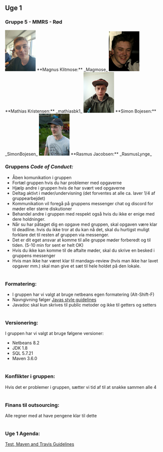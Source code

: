 ## Uge 1

### Gruppe 5 - MMRS - Rød
<img src="Magnus.png" width="100"/>  
**Magnus Klitmose:** _Magmose_  
  
<img src="Mathias.png" width="100"/>  
**Mathias Kristensen:** _mathiasbk1_
  
<img src="Simon.png" width="100"/>  
**Simon Bojesen:** _SimonBojesen_  
  
<img src="Rasmus.png" width="100"/>  
**Rasmus Jacobsen:** _RasmusLynge_  
  
  
### Gruppens _Code of Conduct:_
- Åben komunikation i gruppen
- Fortæl gruppen hvis du har problemer med opgaverne
- Hjælp andre i gruppen hvis de har svært ved opgaverne 
- Deltag aktivt i møder/undervisning (det forventes at alle ca. laver 1/4 af gruppearbejdet)
- Kommunikation vil foregå på gruppens messenger chat og discord for møder eller større diskutioner
- Behandel andre i gruppen med respekt også hvis du ikke er enige med dere holdninger.
- Når su har påtaget dig en opgave med gruppen, skal opgaven være klar til deadline. hvis du ikke tror at du kan nå det, skal du hurtigst muligt forklare det til resten af gruppen via messenger.
- Det er dit eget ansvar at komme til alle gruppe møder forberedt og til tiden. (5-10 min for sent er helt OK)
- Hvis du ikke kan komme til de aftalte møder, skal du skrive en besked i gruppens messenger
- Hvis man ikke har været klar til mandags-review (hvis man ikke har lavet opgaver mm.) skal man give et sæt til hele holdet på den lokale.
  <br>
  <br>
  
### Formatering:
- I gruppen har vi valgt at bruge netbeans egen formatering (Alt-Shift-F)
- Navngivning følger [Javas style guidelines](https://google.github.io/styleguide/javaguide.html#s5-naming) 
- Javadoc skal kun skrives til public metoder og ikke til getters og setters
  <br>
  <br>
  
### Versionering:
I gruppen har vi valgt at bruge følgene versioner:
- Netbeans 8.2
- JDK 1.8
- SQL 5.7.21
- Maven 3.6.0
  <br>
  <br>
  
### Konflikter i gruppen:
 Hvis det er problemer i gruppen, sætter vi tid af til at snakke sammen alle 4
  <br>
  <br>
  
### Finans til outsourcing:
 Alle regner med at have pengene klar til dette
  <br>
  <br>
  
### Uge 1 Agenda: 
[Test, Maven and Travis Guidelines](TMTGuidelines.md)
  <br>
  <br>
